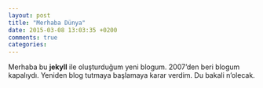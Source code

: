 ```yaml
---
layout: post
title: "Merhaba Dünya"
date: 2015-03-08 13:03:35 +0200
comments: true
categories: 
---
```


Merhaba bu **jekyll** ile oluşturduğum yeni blogum. 2007’den beri blogum kapalıydı. Yeniden blog tutmaya başlamaya karar verdim. Du bakali n’olecak.